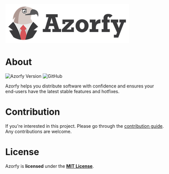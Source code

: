 ![Azorfy](assets/azorfy.png)

# About

![Azorfy Version](https://img.shields.io/badge/version-alpha-red)
![GitHub](https://img.shields.io/github/license/azorfy/azorfy)

Azorfy helps you distribute software with confidence and ensures your end-users have the latest stable features and hotfixes.

# Contribution

If you're interested in this project. Please go through the [contribution guide](./CONTRIBUTING.md). Any contributions are welcome.

# License

Azorfy is **licensed** under the **[MIT License](./LICENSE)**.
